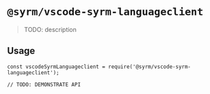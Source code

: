 # `@syrm/vscode-syrm-languageclient`

> TODO: description

## Usage

```
const vscodeSyrmLanguageclient = require('@syrm/vscode-syrm-languageclient');

// TODO: DEMONSTRATE API
```

